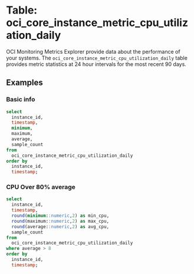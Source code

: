 # Table: oci_core_instance_metric_cpu_utilization_daily

OCI Monitoring Metrics Explorer provide data about the performance of your systems.  The `oci_core_instance_metric_cpu_utilization_daily` table provides metric statistics at 24 hour intervals for the most recent 90 days.


## Examples

### Basic info

```sql
select
  instance_id,
  timestamp,
  minimum,
  maximum,
  average,
  sample_count
from
  oci_core_instance_metric_cpu_utilization_daily
order by
  instance_id,
  timestamp;
```



### CPU Over 80% average

```sql
select
  instance_id,
  timestamp,
  round(minimum::numeric,2) as min_cpu,
  round(maximum::numeric,2) as max_cpu,
  round(average::numeric,2) as avg_cpu,
  sample_count
from
  oci_core_instance_metric_cpu_utilization_daily
where average > 8
order by
  instance_id,
  timestamp;
```